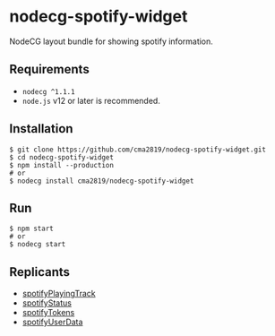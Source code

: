 # nodecg-spotify-widget
NodeCG layout bundle for showing spotify information.

## Requirements

- `nodecg ^1.1.1`
- `node.js` v12 or later is recommended.

## Installation

```
$ git clone https://github.com/cma2819/nodecg-spotify-widget.git
$ cd nodecg-spotify-widget
$ npm install --production
# or
$ nodecg install cma2819/nodecg-spotify-widget
```

## Run

```
$ npm start
# or
$ nodecg start
```

## Replicants

- [spotifyPlayingTrack](./schemas/spotifyPlayingTrack.json)
- [spotifyStatus](./schemas/spotifyStatus.json)
- [spotifyTokens](./schemas/spotifyTokens.json)
- [spotifyUserData](./schemas/spotifyUserData.json)
